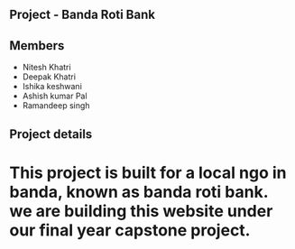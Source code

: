 ## Project - Banda Roti Bank
## Members
- Nitesh Khatri
- Deepak Khatri
- Ishika keshwani
- Ashish kumar Pal
- Ramandeep singh

## Project details
# This project is built for a local ngo in banda, known as banda roti bank. we are building this website under our final year capstone project.

